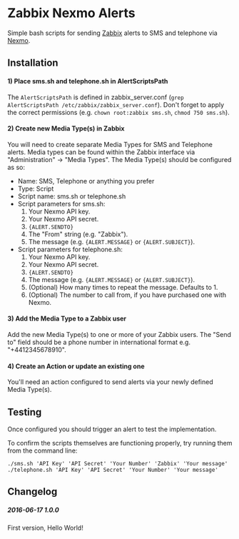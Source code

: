 # Zabbix Nexmo Alerts

Simple bash scripts for sending [Zabbix](http://www.zabbix.com) alerts to SMS and telephone via [Nexmo](https://www.nexmo.com/).

## Installation

#### 1) Place sms.sh and telephone.sh in AlertScriptsPath

The `AlertScriptsPath` is defined in zabbix_server.conf (`grep AlertScriptsPath /etc/zabbix/zabbix_server.conf`). Don't forget to apply the correct permissions (e.g. `chown root:zabbix sms.sh`, `chmod 750 sms.sh`).

#### 2) Create new Media Type(s) in Zabbix

You will need to create separate Media Types for SMS and Telephone alerts. Media types can be found within the Zabbix interface via "Administration" -> "Media Types". The Media Type(s) should be configured as so:

* Name: SMS, Telephone or anything you prefer
* Type: Script
* Script name: sms.sh or telephone.sh
* Script parameters for sms.sh:
    1. Your Nexmo API key.
    2. Your Nexmo API secret.
    3. `{ALERT.SENDTO}`
    4. The "From" string (e.g. "Zabbix").
    5. The message (e.g. `{ALERT.MESSAGE}` or `{ALERT.SUBJECT}`).
* Script parameters for telephone.sh:
    1. Your Nexmo API key.
    2. Your Nexmo API secret.
    3. `{ALERT.SENDTO}`
    4. The message (e.g. `{ALERT.MESSAGE}` or `{ALERT.SUBJECT}`).
    5. (Optional) How many times to repeat the message. Defaults to 1.
    6. (Optional) The number to call from, if you have purchased one with Nexmo.

#### 3) Add the Media Type to a Zabbix user

Add the new Media Type(s) to one or more of your Zabbix users. The "Send to" field should be a phone number in international format e.g. "+4412345678910".

#### 4) Create an Action or update an existing one

You'll need an action configured to send alerts via your newly defined Media Type(s).

## Testing

Once configured you should trigger an alert to test the implementation.

To confirm the scripts themselves are functioning properly, try running them from the command line:

```
./sms.sh 'API Key' 'API Secret' 'Your Number' 'Zabbix' 'Your message'
./telephone.sh 'API Key' 'API Secret' 'Your Number' 'Your message'
```

## Changelog

##### 2016-06-17 1.0.0

First version, Hello World!
